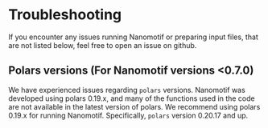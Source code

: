 # Troubleshooting


If you encounter any issues running Nanomotif or preparing input files, that are not listed below, feel free to open an issue on github. 

## Polars versions (For Nanomotif versions <0.7.0)

We have experienced issues regarding `polars` versions. Nanomotif was developed using polars 0.19.x, and many of the functions used in the code are not available in the latest version of polars. We recommend using polars 0.19.x for running Nanomotif. Specifically, `polars` version 0.20.17 and up. 



